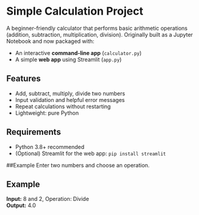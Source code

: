 # Simple Calculation Project

A beginner-friendly calculator that performs basic arithmetic operations (addition, subtraction, multiplication, division). Originally built as a Jupyter Notebook and now packaged with:
- An interactive **command‑line app** (`calculator.py`)
- A simple **web app** using Streamlit (`app.py`)

## Features
- Add, subtract, multiply, divide two numbers
- Input validation and helpful error messages
- Repeat calculations without restarting
- Lightweight: pure Python

## Requirements
- Python 3.8+ recommended
- (Optional) Streamlit for the web app: `pip install streamlit`

##Example
Enter two numbers and choose an operation.

## Example
**Input:** 8 and 2, Operation: Divide  
**Output:** 4.0

